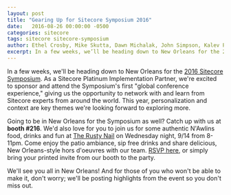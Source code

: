 ```yaml
---
layout: post
title: "Gearing Up for Sitecore Symposium 2016"
date:   2016-08-26 00:00:00 -0500
categories: sitecore
tags: sitecore sitecore-symposium
author: Ethel Crosby, Mike Skutta, Dawn Michalak, John Simpson, Kalev Peekna, Ryan Horner
excerpt: In a few weeks, we’ll be heading down to New Orleans for the 2016 Sitecore Symposium. As a Sitecore Platinum Implementation Partner, we’re excited to sponsor and attend the Symposium’s first “global conference experience,” giving us the opportunity to network with and learn from Sitecore experts from around the world. This year, personalization and context are key themes we’re looking forward to exploring more.
---
```


In a few weeks, we'll be heading down to New Orleans for the [2016 Sitecore Symposium](http://www.sitecore.net/events/sitecore-symposium-2016/introduction.aspx). As a Sitecore Platinum Implementation Partner, we're excited to sponsor and attend the Symposium's first "global conference experience," giving us the opportunity to network with and learn from Sitecore experts from around the world. This year, personalization and context are key themes we're looking forward to exploring more.

Going to be in New Orleans for the Symposium as well? Catch up with us at **booth #216**. We'd also love for you to join us for some authentic N'Awlins food, drinks and fun at [The Rusty Nail](http://www.therustynail.biz/) on Wednesday night, 9/14 from 8-11pm. Come enjoy the patio ambiance, sip free drinks and share delicious, New Orleans-style hors d'oeuvres with our team. [RSVP here](http://content.onenorth.com/afterhoursmixer), or simply bring your printed invite from our booth to the party.

We'll see you all in New Orleans! And for those of you who won't be able to make it, don't worry; we'll be posting highlights from the event so you don't miss out.